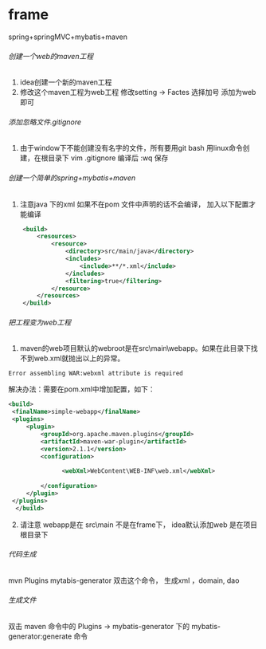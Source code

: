 # frame
spring+springMVC+mybatis+maven

###### 创建一个web的maven工程
1. idea创建一个新的maven工程
2. 修改这个maven工程为web工程  修改setting -> Factes 选择加号 添加为web 即可

###### 添加忽略文件.gitignore
1. 由于window下不能创建没有名字的文件，所有要用git bash 用linux命令创建，在根目录下 vim .gitignore 编译后 :wq 保存

###### 创建一个简单的spring+mybatis+maven
1. 注意java 下的xml 如果不在pom 文件中声明的话不会编译， 加入以下配置才能编译
```xml
    <build>
        <resources>
            <resource>
                <directory>src/main/java</directory>
                <includes>
                    <include>**/*.xml</include>
                </includes>
                <filtering>true</filtering>
            </resource>
        </resources>
    </build>
```

###### 把工程变为web工程
 1. maven的web项目默认的webroot是在src\main\webapp。如果在此目录下找不到web.xml就抛出以上的异常。
 ```
 Error assembling WAR:webxml attribute is required
 ```
 解决办法：需要在pom.xml中增加<webResources>配置，如下：
```xml
<build>    
 <finalName>simple-webapp</finalName>    
 <plugins>    
     <plugin>    
         <groupId>org.apache.maven.plugins</groupId>    
         <artifactId>maven-war-plugin</artifactId>    
         <version>2.1.1</version>    
         <configuration>    
     
               <webXml>WebContent\WEB-INF\web.xml</webXml>            
     
         </configuration>    
     </plugin>    
 </plugins>    
  </build>   
```

2. 请注意 webapp是在 src\main  不是在frame下， idea默认添加web 是在项目根目录下


###### 代码生成 
 mvn  Plugins   mytabis-generator 双击这个命令， 生成xml ，domain, dao
  
 
 
 ###### 生成文件   
 双击 maven 命令中的  Plugins -> mybatis-generator 下的 mybatis-generator:generate 命令